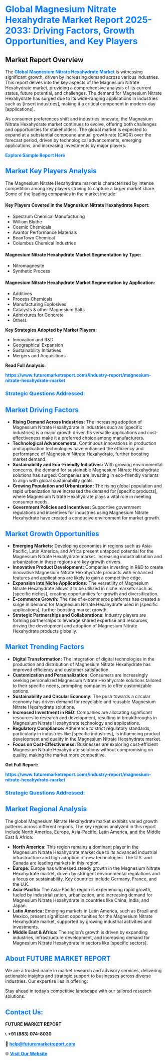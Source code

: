 <h1 style="color: #007BFF;">Global Magnesium Nitrate Hexahydrate Market Report 2025-2033: Driving Factors, Growth Opportunities, and Key Players</h1>

<section id="overview">
<h2>Market Report Overview</h2>
<p>The <a href="https://www.futuremarketreport.com//industry-report/magnesium-nitrate-hexahydrate-market" style="color: #007BFF; text-decoration: none;"><strong>Global Magnesium Nitrate Hexahydrate Market</strong></a> is witnessing significant growth, driven by increasing demand across various industries. This report delves into the key aspects of the Magnesium Nitrate Hexahydrate market, providing a comprehensive analysis of its current status, future potential, and challenges. The demand for Magnesium Nitrate Hexahydrate has surged due to its wide-ranging applications in industries such as [insert industries], making it a critical component in modern-day [applications].</p>
<p>As consumer preferences shift and industries innovate, the Magnesium Nitrate Hexahydrate market continues to evolve, offering both challenges and opportunities for stakeholders. The global market is expected to expand at a substantial compound annual growth rate (CAGR) over the forecast period, driven by technological advancements, emerging applications, and increasing investments by major players.</p>
</section>

<section id="overview">
<p><a href="https://www.futuremarketreport.com//request-sample/reportId=92338" style="color: #007BFF; text-decoration: none;"><strong>Explore Sample Report Here</strong></a></p>
</section>

<section id="key-players">
<h2 style="color: #007BFF;">Market Key Players Analysis</h2>
<p>The Magnesium Nitrate Hexahydrate market is characterized by intense competition among key players striving to capture a larger market share. Some of the leading companies in the market include:</p>
<h4>Key Players Covered in the Magnesium Nitrate Hexahydrate Report:</h4>
<ul><li>Spectrum Chemical Manufacturing</li><li>William Blythe</li><li>Cosmic Chemicals</li><li>Avantor Performance Materials</li><li>BeanTown Chemical</li><li>Columbus Chemical Industries</li></ul>
<h4>Magnesium Nitrate Hexahydrate Market Segmentation by Type:</h4>
<ul><li>Nitromagnesite</li><li>Synthetic Process</li></ul>

<h4>Magnesium Nitrate Hexahydrate Market Segmentation by Application:</h4>
<ul><li>Additives</li><li>Process Chemicals</li><li>Manufacturing Explosives</li><li>Catalysts &amp; other Magnesium Salts</li><li>Admixtures for Concrete</li><li>Others</li></ul>
<p><strong>Key Strategies Adopted by Market Players:</strong></p>
<ul>
<li>Innovation and R&D</li>
<li>Geographical Expansion</li>
<li>Sustainability Initiatives</li>
<li>Mergers and Acquisitions</li>
</ul>
</section>

<section>
<p><strong>Read Full Analysis: </strong></p><a href="https://www.futuremarketreport.com//industry-report/magnesium-nitrate-hexahydrate-market" style="color: #007BFF; text-decoration: none;"><strong>https://www.futuremarketreport.com//industry-report/magnesium-nitrate-hexahydrate-market</strong></a>
<h3 style="color: #007BFF;">Strategic Questions Addressed:</h3>
</section>

<section id="driving-factors">
<h2 style="color: #007BFF;">Market Driving Factors</h2>
<ul>
<li><strong>Rising Demand Across Industries:</strong> The increasing adoption of Magnesium Nitrate Hexahydrate in industries such as [specific industries] is a major growth driver. Its versatile applications and cost-effectiveness make it a preferred choice among manufacturers.</li>
<li><strong>Technological Advancements:</strong> Continuous innovations in production and application technologies have enhanced the efficiency and performance of Magnesium Nitrate Hexahydrate, further boosting market demand.</li>
<li><strong>Sustainability and Eco-Friendly Initiatives:</strong> With growing environmental concerns, the demand for sustainable Magnesium Nitrate Hexahydrate solutions has surged. Companies are investing in eco-friendly variants to align with global sustainability goals.</li>
<li><strong>Growing Population and Urbanization:</strong> The rising global population and rapid urbanization have increased the demand for [specific products], where Magnesium Nitrate Hexahydrate plays a vital role in meeting consumer needs.</li>
<li><strong>Government Policies and Incentives:</strong> Supportive government regulations and incentives for industries using Magnesium Nitrate Hexahydrate have created a conducive environment for market growth.</li>
</ul>
</section>

<section id="growth-opportunities">
<h2 style="color: #007BFF;">Market Growth Opportunities</h2>
<ul>
<li><strong>Emerging Markets:</strong> Developing economies in regions such as Asia-Pacific, Latin America, and Africa present untapped potential for the Magnesium Nitrate Hexahydrate market. Increasing industrialization and urbanization in these regions are key growth drivers.</li>
<li><strong>Innovative Product Development:</strong> Companies investing in R&D to create innovative Magnesium Nitrate Hexahydrate products with enhanced features and applications are likely to gain a competitive edge.</li>
<li><strong>Expansion into Niche Applications:</strong> The versatility of Magnesium Nitrate Hexahydrate allows it to be utilized in niche markets such as [specific niches], creating opportunities for growth and diversification.</li>
<li><strong>E-commerce Growth:</strong> The rise of e-commerce platforms has created a surge in demand for Magnesium Nitrate Hexahydrate used in [specific applications], further boosting market growth.</li>
<li><strong>Strategic Partnerships and Collaborations:</strong> Industry players are forming partnerships to leverage shared expertise and resources, driving the development and adoption of Magnesium Nitrate Hexahydrate products globally.</li>
</ul>
</section>

<section id="trending-factors">
<h2 style="color: #007BFF;">Market Trending Factors</h2>
<ul>
<li><strong>Digital Transformation:</strong> The integration of digital technologies in the production and distribution of Magnesium Nitrate Hexahydrate has improved efficiency and customer satisfaction.</li>
<li><strong>Customization and Personalization:</strong> Consumers are increasingly seeking personalized Magnesium Nitrate Hexahydrate solutions tailored to their specific needs, prompting companies to offer customizable options.</li>
<li><strong>Sustainability and Circular Economy:</strong> The push towards a circular economy has driven demand for recyclable and reusable Magnesium Nitrate Hexahydrate solutions.</li>
<li><strong>Increased Investment in R&D:</strong> Companies are allocating significant resources to research and development, resulting in breakthroughs in Magnesium Nitrate Hexahydrate technology and applications.</li>
<li><strong>Regulatory Compliance:</strong> Adherence to strict regulatory standards, particularly in industries like [specific industries], is influencing product development and quality in the Magnesium Nitrate Hexahydrate market.</li>
<li><strong>Focus on Cost-Effectiveness:</strong> Businesses are exploring cost-efficient Magnesium Nitrate Hexahydrate solutions without compromising on quality, making the market more competitive.</li>
</ul>
</section>

<section>
<p><strong>Get Full Report: </strong></p><a href="https://www.futuremarketreport.com//industry-report/magnesium-nitrate-hexahydrate-market" style="color: #007BFF; text-decoration: none;"><strong>https://www.futuremarketreport.com//industry-report/magnesium-nitrate-hexahydrate-market</strong></a>
<h3 style="color: #007BFF;">Strategic Questions Addressed:</h3>
</section>


<section id="regional-analysis">
<h2 style="color: #007BFF;">Market Regional Analysis</h2>
<p>The global Magnesium Nitrate Hexahydrate market exhibits varied growth patterns across different regions. The key regions analyzed in this report include North America, Europe, Asia-Pacific, Latin America, and the Middle East & Africa:</p>
<ul>
<li><strong>North America:</strong> This region remains a dominant player in the Magnesium Nitrate Hexahydrate market due to its advanced industrial infrastructure and high adoption of new technologies. The U.S. and Canada are leading markets in this region.</li>
<li><strong>Europe:</strong> Europe has witnessed steady growth in the Magnesium Nitrate Hexahydrate market, driven by stringent environmental regulations and a focus on sustainability. Key countries include Germany, France, and the U.K.</li>
<li><strong>Asia-Pacific:</strong> The Asia-Pacific region is experiencing rapid growth, fueled by industrialization, urbanization, and increasing demand for Magnesium Nitrate Hexahydrate in countries like China, India, and Japan.</li>
<li><strong>Latin America:</strong> Emerging markets in Latin America, such as Brazil and Mexico, present significant opportunities for the Magnesium Nitrate Hexahydrate market, supported by growing industrial activities and investments.</li>
<li><strong>Middle East & Africa:</strong> The region’s growth is driven by expanding industries, infrastructure development, and increasing demand for Magnesium Nitrate Hexahydrate in sectors like [specific sectors].</li>
</ul>
</section>

<footer>
<h2 style="color: #007BFF;">About FUTURE MARKET REPORT</h2>
<p>We are a trusted name in market research and advisory services, delivering actionable insights and strategic support to businesses across diverse industries. Our expertise lies in offering:</p>

<p>Stay ahead in today’s competitive landscape with our tailored research solutions.</p>

<h2 style="color: #007BFF;">Contact Us:</h2>
<p><strong>FUTURE MARKET REPORT</strong></p>
<p>📞 <strong>+91 (883) 074-8030</strong></p>
<p>📧 <strong><a href="mailto:help@futuremarketreport.com" style="color: #007BFF;">help@futuremarketreport.com</a></strong></p>
<p>🌐 <strong><a href="https://www.futuremarketreport.com/" style="color: #007BFF;">Visit Our Website</a></strong></p>
</footer>